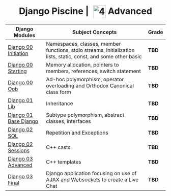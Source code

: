 <!--HEADER-->
<h1 align="center"> Django Piscine | 
 <picture>
  <source media="(prefers-color-scheme: dark)" srcset="https://cdn.simpleicons.org/42/white">
  <img alt="42" width=40 align="center" src="https://cdn.simpleicons.org/42/Black">
 </picture>
 Advanced 
  <!-- <img alt="Complete" src="https://raw.githubusercontent.com/Mqxx/GitHub-Markdown/main/blockquotes/badge/dark-theme/complete.svg"> -->
</h1>
<!--FINISH HEADER-->


| Django Modules                                                                         | Subject Concepts                                                                                                | Grade   |
|----------------------------------------------------------------------------------------|-----------------------------------------------------------------------------------------------------------------|---------|
| [Django 00 Initiation](https://github.com/josephcheel/42-CPP/tree/main/CPP_Module_00)  | Namespaces, classes, member functions, stdio streams, initialization lists, static, const, and some other basic | **TBD** |
| [Django 00 Starting](https://github.com/josephcheel/42-CPP/tree/main/CPP_Module_01)    | Memory allocation, pointers to members, references, switch statement                                            | **TBD** |
| [Django 00 Oob](https://github.com/josephcheel/42-CPP/tree/main/CPP_Module_02)         | Ad-hoc polymorphism, operator overloading and Orthodox Canonical class form                                     | **TBD** |
| [Django 01 Lib](https://github.com/josephcheel/42-CPP/tree/main/CPP_Module_03)         | Inheritance                                                                                                     | **TBD** |
| [Django 01 Base Django](https://github.com/josephcheel/42-CPP/tree/main/CPP_Module_04) | Subtype polymorphism, abstract classes, interfaces                                                              | **TBD** |
| [Django 02 SQL](https://github.com/josephcheel/42-CPP/tree/main/CPP_Module_05)         | Repetition and Exceptions                                                                                       | **TBD** |
| [Django 02 Sessions](https://github.com/josephcheel/42-CPP/tree/main/CPP_Module_06)    | C++ casts                                                                                                       | **TBD** |
| [Django 03 Advanced](https://github.com/josephcheel/42-CPP/tree/main/CPP_Module_07)    | C++ templates                                                                                                   | **TBD** |
| [Django 03 Final](https://github.com/josephcheel/42-CPP/tree/main/CPP_Module_08)       | Django application focusing on use of AJAX and Websockets to create a Live Chat                                 | **TBD** |